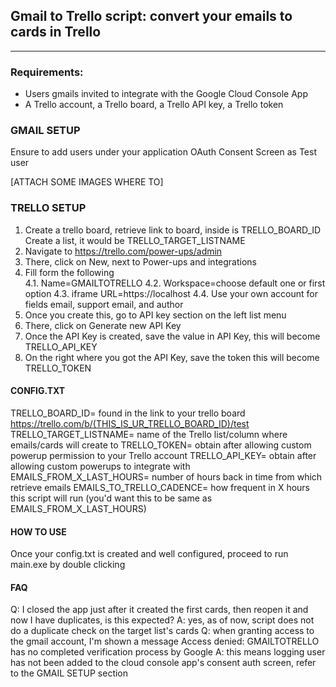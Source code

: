 ## Gmail to Trello script: convert your emails to cards in Trello
--------
### Requirements:
- Users gmails invited to integrate with the Google Cloud Console App
- A Trello account, a Trello board, a Trello API key, a Trello token

### GMAIL SETUP

Ensure to add users under your application OAuth Consent Screen as Test user

[ATTACH SOME IMAGES WHERE TO]  

### TRELLO SETUP

1. Create a trello board, retrieve link to board, inside is
    TRELLO_BOARD_ID Create a list, it would be TRELLO_TARGET_LISTNAME
2. Navigate to https://trello.com/power-ups/admin 
3. There, click on New, next to Power-ups and integrations 
4. Fill form the following    
4.1. Name=GMAILTOTRELLO 
4.2. Workspace=choose default one or first option
4.3. iframe URL=https://localhost
4.4. Use your own account for fields email, support email, and author 
5. Once you create this, go to API key section on the left list menu 
6. There, click on Generate  new  API  Key 
7. Once the API Key is created, save the value in API Key, this will become TRELLO_API_KEY 
8. On the right where you got the API Key, save the token this will become TRELLO_TOKEN

  

#### CONFIG.TXT

TRELLO_BOARD_ID= found in the link to your trello board https://trello.com/b/(THIS_IS_UR_TRELLO_BOARD_ID)/test
TRELLO_TARGET_LISTNAME= name of the Trello list/column where emails/cards will create to
TRELLO_TOKEN= obtain after allowing custom powerup permission to your Trello account
TRELLO_API_KEY= obtain after allowing custom powerups to integrate with
EMAILS_FROM_X_LAST_HOURS= number of hours back in time from which retrieve emails
EMAILS_TO_TRELLO_CADENCE= how frequent in X hours this script will run (you'd want this to be same as EMAILS_FROM_X_LAST_HOURS)

#### HOW TO USE

Once your config.txt is created and well configured, proceed to run main.exe by double clicking

#### FAQ

Q: I closed the app just after it created the first cards, then reopen it and now I have duplicates, is this expected?
A: yes, as of now, script does not do a duplicate check on the target list's cards
Q: when granting access to the gmail account, I'm shown a message Access denied: GMAILTOTRELLO has no completed verification process by Google
A: this means logging user has not been added to the cloud console app's consent auth screen, refer to the GMAIL SETUP section